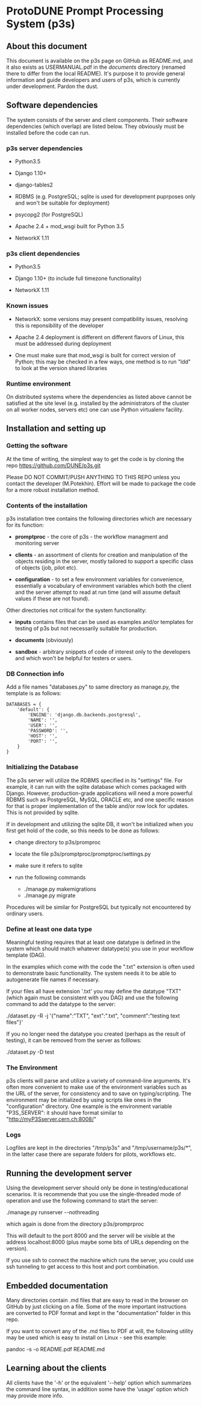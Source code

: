 # ProtoDUNE Prompt Processing System (p3s)
## About this document
This document is available on the p3s page on GitHub as README.md,
and it also exists as USERMANUAL.pdf in the *documents* directory
(renamed there to differ from the local README).
It's purpose it to provide general information and guide
developers and users of p3s, which is currently
under development. Pardon the dust.

## Software dependencies
The system consists of the server and client components. Their
software dependencies (which overlap) are listed below. They
obviously must be installed before the code can run.

### p3s server dependencies

* Python3.5

* Django 1.10+

* django-tables2

* RDBMS (e.g. PostgreSQL; sqlite is used for development puprposes only and won't be suitable for deployment)

* psycopg2 (for PostgreSQL)

* Apache 2.4 + mod_wsgi built for Python 3.5

* NetworkX 1.11

### p3s client dependencies

* Python3.5

* Django 1.10+ (to include full timezone functionality)

* NetworkX 1.11

### Known issues

* NetworkX: some versions may present compatibility issues, resolving this is reponsibility of the developer

* Apache 2.4 deployment is different on different flavors of Linux, this must be addressed during deployment

* One must make sure that mod_wsgi is built for correct version of Python; this may be checked in
a few ways, one method is to run "ldd" to look at the version shared libraries

### Runtime environment

On distributed systems where the dependencies as listed above cannot be satisfied
at the site level (e.g. installed by the administrators of the cluster on all worker
nodes, servers etc) one can use Python virtualenv facility.


## Installation and setting up
### Getting the software
At the time of writing, the simplest way to get the code
is by cloning the repo https://github.com/DUNE/p3s.git

Please DO NOT COMMIT/PUSH ANYTHING TO THIS REPO unless
you contact the developer (M.Potekhin). Effort will be
made to package the code for a more robust installation
method.

### Contents of the installation
p3s installation tree contains the following directories
which are necessary for its function:

* **promptproc** - the core of p3s - the workflow managment and monitoring server

* **clients** - an assortment of clients for creation and manipulation
of the objects residing in the server, mostly tailored to support a specific class of
objects (job, pilot etc).

* **configuration** - to set a few environment variables for convenience, essentially
a vocabulary of environment variables which both the client and the server
attempt to read at run time (and will assume default values if these are not found).

Other directories not critical for the system functionality:

* **inputs** contains files that can be used as examples
and/or templates for testing of p3s but not necessarily
suitable for production.

* **documents** (obviously)

* **sandbox** - arbitrary snippets of code of interest
only to the developers and which won't be helpful for testers
or users.


### DB Connection info

Add a file names "databases.py" to same directory as manage.py, the template is as follows:
```
DATABASES = {
    'default': {
        'ENGINE': 'django.db.backends.postgresql',
        'NAME': '',
        'USER': '',
        'PASSWORD': '',
        'HOST': '',
        'PORT': '',
    }
}
```

### Initializing the Database

The p3s server will utilize the RDBMS specified in its "settings" file.
For example, it can run with the sqlite database
which comes packaged with Django. However, production-grade applications will need a more
powerful RDBMS such as PostgreSQL, MySQL, ORACLE etc, and one specific reason for that
is proper implementation of the table and/or row lock for updates. This is not
provided by sqlite.

If in development and utilizing the sqlite DB, it won't be initialized when you
first get hold of the code, so this needs to be done as follows:

* change directory to p3s/promproc
* locate the file p3s/promptproc/promptproc/settings.py
* make sure it refers to sqlite
* run the following commands

   * ./manage.py makemigrations
   * ./manage.py migrate

Procedures will be similar for PostgreSQL but typically not encountered
by ordinary users.


### Define at least one data type

Meaningful testing requires that at least one datatype is defined
in the system which should match whatever datatype(s) you use
in your workflow template (DAG).

In the examples which come with the code the ".txt" extension is often used
to demonstrate basic functionality. The system needs it to be able to autogenerate
file names if necessary.

If your files all have extension
'.txt' you may define the datatype "TXT" (which again must
be consistent with you DAG) and use the following command
to add the datatype to the server:

./dataset.py -R -j '{"name":"TXT", "ext":".txt", "comment":"testing text files"}'

If you no longer need the datatype you created (perhaps as the result
of testing), it can be removed from the server as folllows:

./dataset.py -D test


### The Environment

p3s clients will parse and utilize a variety of command-line arguments.
It's often more convenient to make use of the environment variables such
as the URL of the server, for consistency and to save on typing/scripting.
The environment may be initialized by using scripts like ones in the "configuration"
directory. One example is the environment variable "P3S_SERVER": it should
have format similar to "http://myP3Sserver.cern.ch:8008/"

### Logs

Logfiles are kept in the directories "/tmp/p3s" and "/tmp/username/p3s/*",
in the latter case there are separate folders for pilots, workflows etc.


## Running the development server

Using the development server should only be done in testing/educational scenarios.
It is recommende that you use the single-threaded mode of operation and use
the following command to start the server:

./manage.py runserver --nothreading

which again is done from the directory p3s/promprproc

This will default to the port 8000 and the server will be visible at the address
localhost:8000 (plus maybe some bits of URLs depending on the version).

If you use ssh to connect the machine which runs the server, you could use ssh
tunneling to get access to this host and port combination.



## Embedded documentation
Many directories contain .md files that are easy to read in the browser
on GitHub by just clicking on a file. Some of the more important instructions
are converted to PDF format and kept in the "documentation" folder in this
repo.

If you want to convert any of the .md files to PDF at will, the following
utility may be used which is easy to install on Linux - see this example:

pandoc -s -o README.pdf README.md

## Learning about the clients
All clients have the '-h' or the equivalent '--help' option which summarizes
the command line syntax, in addition some have the 'usage' option which may
provide more info.
